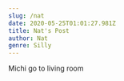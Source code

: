 ```yaml
---
slug: /nat
date: 2020-05-25T01:01:27.981Z
title: Nat's Post
author: Nat
genre: Silly
---
```

Michi go to living room